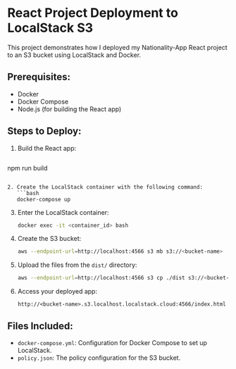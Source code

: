 # React Project Deployment to LocalStack S3

This project demonstrates how I deployed my Nationality-App React project to an S3 bucket using LocalStack and Docker.


## Prerequisites:
- Docker
- Docker Compose
- Node.js (for building the React app)

## Steps to Deploy:

1. Build the React app:
   ```bash
 npm run build   
```

2. Create the LocalStack container with the following command:
   ```bash
   docker-compose up
   ```

3. Enter the LocalStack container:
   ```bash
   docker exec -it <container_id> bash
   ```

4. Create the S3 bucket:
   ```bash
   aws --endpoint-url=http://localhost:4566 s3 mb s3://<bucket-name>
   ```

5. Upload the files from the `dist/` directory:
   ```bash
   aws --endpoint-url=http://localhost:4566 s3 cp ./dist s3://<bucket-name>/ --recursive
   ```

6. Access your deployed app:
   ```text
   http://<bucket-name>.s3.localhost.localstack.cloud:4566/index.html
   ```

## Files Included:
- `docker-compose.yml`: Configuration for Docker Compose to set up LocalStack.
- `policy.json`: The policy configuration for the S3 bucket.
